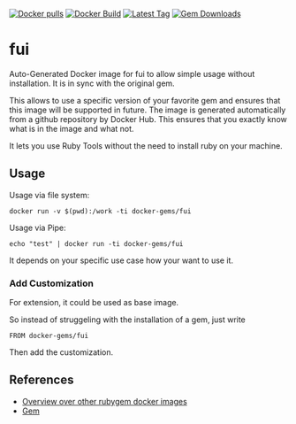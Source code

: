[![Docker pulls](https://img.shields.io/docker/pulls/rubygem/fui.svg)](https://hub.docker.com/r/rubygem/fui/)
[![Docker Build](https://img.shields.io/docker/automated/rubygem/fui.svg)](https://hub.docker.com/r/rubygem/fui/)
[![Latest Tag](https://img.shields.io/github/tag/docker-rubygem/fui.svg)](https://hub.docker.com/r/rubygem/fui/)
[![Gem Downloads](https://img.shields.io/gem/dt/fui.svg)](https://rubygems.org/gems/fui/)
# fui

Auto-Generated Docker image for fui to allow simple usage without installation.
It is in sync with the original gem.

This allows to use a specific version of your favorite gem and ensures that this image will be supported in future.
The image is generated automatically from a github repository by Docker Hub.
This ensures that you exactly know what is in the image and what not.

It lets you use Ruby Tools without the need to install ruby on your machine.

## Usage

Usage via file system:

`docker run -v $(pwd):/work -ti docker-gems/fui`

Usage via Pipe:

`echo "test" | docker run -ti docker-gems/fui`

It depends on your specific use case how your want to use it.

### Add Customization

For extension, it could be used as base image.

So instead of struggeling with the installation of a gem, just write

`FROM docker-gems/fui`

Then add the customization.

## References

 - [Overview over other rubygem docker images](https://github.com/thinkbot/docker-rubygem)
 - [Gem](https://rubygems.org/gems/fui/)
